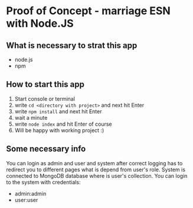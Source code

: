 # Proof of Concept - marriage ESN with Node.JS

## What is necessary to strat this app
* node.js
* npm

## How to start this app
1. Start console or terminal
2. write `cd <directory with project>` and next hit Enter
3. write `npm install` and next hit Enter
4. wait a minute
5. write `node index` and hit Enter of course
6. Will be happy with working project :)

## Some necessary info
You can login as admin and user and system after correct logging has to redirect you to different pages what is depend from user's role.
System is connected to MongoDB database where is user's collection.
You can login to the system with credentials:
* admin:admin
* user:user
